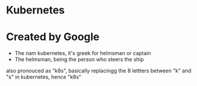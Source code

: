 # Kubernetes

# Created by Google

- The nam kubernetes, it's greek for helmsman or captain
- The helmsman, being the person who steers the ship

also pronouced as "k8s", basically replacingg the 8 lettters between "k" and "s"
in kubernetes, hence "k8s"